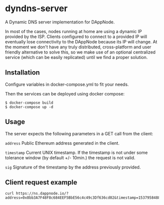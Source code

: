 # dyndns-server

A Dynamic DNS server implementation for DAppNode.

In most of the cases, nodes running at home are using a dynamic IP provided by the ISP. Clients configured to connect to a provided IP will eventually lose connectivity to the DAppNode because its IP will change. At the moment we don't have any truly distributed, cross-platform and user friendly alternative to solve this, so we make use of an optional centralized service (which can be easily replicated) until we find a proper solution.

## Installation

Configure variables in docker-compose.yml to fit your needs.

Then the services can be deployed using docker compose:

```
$ docker-compose build
$ docker-compose up -d
```

## Usage

The server expects the following parameters in a GET call from the client:

`address` Public Ethereum address generated in the client.

`timestamp` Current UNIX timestamp. If the timestamp is not under some tolerance window (by default +/- 10min.) the request is not valid.

`sig` Signature of the timestamp by the address previously provided.

## Client request example

```
curl https://ns.dappnode.io/?address=0x8bb3A7F48F8c684EEF5BbE56c4c49c3Df636cd02&timestamp=1537958488&sig=0x97e9c5bfb4e46f73b0ef570a69f5fb39c6576b456506f4015bd0b64a4cd62a6b7a5278cbd3e070c4ce3177a8fbbe72801680b10c1384a6dcc8c369ec3f6ceeb31b
```
